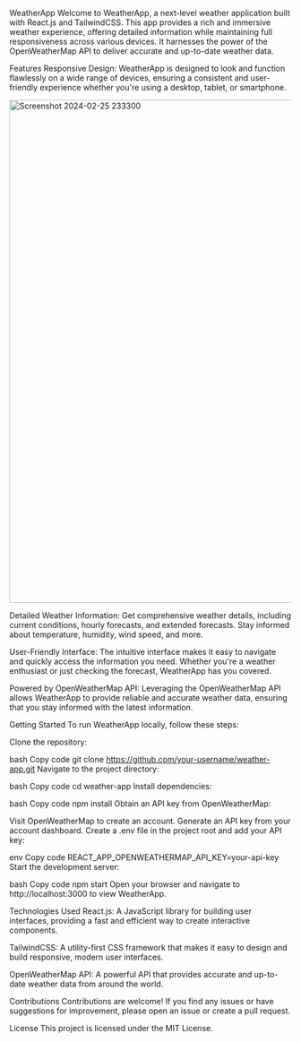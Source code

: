 WeatherApp
Welcome to WeatherApp, a next-level weather application built with React.js and TailwindCSS. This app provides a rich and immersive weather experience, offering detailed information while maintaining full responsiveness across various devices. It harnesses the power of the OpenWeatherMap API to deliver accurate and up-to-date weather data.

Features
Responsive Design: WeatherApp is designed to look and function flawlessly on a wide range of devices, ensuring a consistent and user-friendly experience whether you're using a desktop, tablet, or smartphone.

<img width="898" alt="Screenshot 2024-02-25 233300" src="https://github.com/iknowaditya/weather-advance-app/assets/97401096/74012862-031f-40c5-be25-ddea53e9f12a">


Detailed Weather Information: Get comprehensive weather details, including current conditions, hourly forecasts, and extended forecasts. Stay informed about temperature, humidity, wind speed, and more.

User-Friendly Interface: The intuitive interface makes it easy to navigate and quickly access the information you need. Whether you're a weather enthusiast or just checking the forecast, WeatherApp has you covered.

Powered by OpenWeatherMap API: Leveraging the OpenWeatherMap API allows WeatherApp to provide reliable and accurate weather data, ensuring that you stay informed with the latest information.

Getting Started
To run WeatherApp locally, follow these steps:

Clone the repository:

bash
Copy code
git clone https://github.com/your-username/weather-app.git
Navigate to the project directory:

bash
Copy code
cd weather-app
Install dependencies:

bash
Copy code
npm install
Obtain an API key from OpenWeatherMap:

Visit OpenWeatherMap to create an account.
Generate an API key from your account dashboard.
Create a .env file in the project root and add your API key:

env
Copy code
REACT_APP_OPENWEATHERMAP_API_KEY=your-api-key
Start the development server:

bash
Copy code
npm start
Open your browser and navigate to http://localhost:3000 to view WeatherApp.

Technologies Used
React.js: A JavaScript library for building user interfaces, providing a fast and efficient way to create interactive components.

TailwindCSS: A utility-first CSS framework that makes it easy to design and build responsive, modern user interfaces.

OpenWeatherMap API: A powerful API that provides accurate and up-to-date weather data from around the world.

Contributions
Contributions are welcome! If you find any issues or have suggestions for improvement, please open an issue or create a pull request.

License
This project is licensed under the MIT License.
